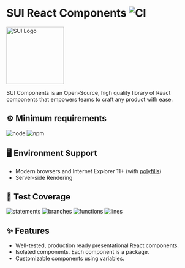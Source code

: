 # SUI React Components ![CI](https://github.com/SUI-Components/sui-components/workflows/CI/badge.svg)

<img src="https://avatars2.githubusercontent.com/u/13288987?s=200&v=4" alt="SUI Logo" width="150">

SUI Components is an Open-Source, high quality library of React components that empowers teams to craft any product with ease.

## ⚙️ Minimum requirements
![node](https://shields.io/badge/node-v16+-lightgray?logo=nodedotjs&logoWidth=20&style=for-the-badge)
![npm](https://shields.io/badge/npm-v7+-lightgrey?logo=npm&logoWidth=20&style=for-the-badge)

## 🖥 Environment Support

- Modern browsers and Internet Explorer 11+ (with [polyfills](https://github.com/SUI-Components/sui/tree/master/packages/sui-polyfills))
- Server-side Rendering

## 🧪 Test Coverage

![statements](https://shields.io/badge/statements-67.54%25-red)
![branches](https://shields.io/badge/branches-51.19%25-AA0000)
![functions](https://shields.io/badge/functions-50.55%25-AA0000)
![lines](https://shields.io/badge/lines-69.52%25-red)

## ✨ Features

- Well-tested, production ready presentational React components.
- Isolated components. Each component is a package.
- Customizable components using variables.
